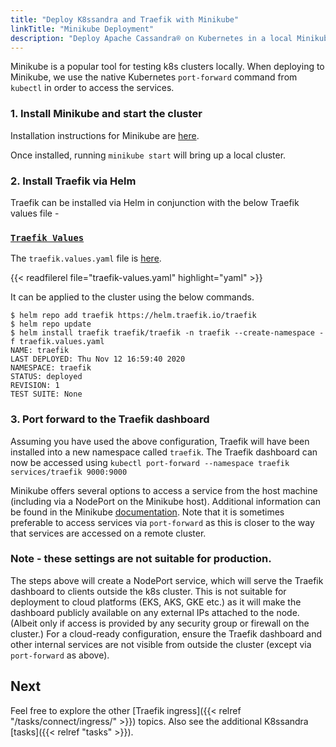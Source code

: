 ```yaml
---
title: "Deploy K8ssandra and Traefik with Minikube"
linkTitle: "Minikube Deployment"
description: "Deploy Apache Cassandra® on Kubernetes in a local Minikube cluster with Traefik ingress installed and configured."
---
```


Minikube is a popular tool for testing k8s clusters locally. When deploying to Minikube, we use the native Kubernetes `port-forward` command from `kubectl` in order to access the services. 

### 1. Install Minikube and start the cluster

Installation instructions for Minikube are [here](https://minikube.sigs.k8s.io/docs/start/).

Once installed, running `minikube start` will bring up a local cluster.

### 2. Install Traefik via Helm

Traefik can be installed via Helm in conjunction with the below Traefik values file - 

### [`Traefik Values`](traefik-values.yaml)

The `traefik.values.yaml` file is [here](traefik-values.yaml).
 
{{< readfilerel file="traefik-values.yaml"  highlight="yaml" >}}

It can be applied to the cluster using the below commands. 

```
$ helm repo add traefik https://helm.traefik.io/traefik
$ helm repo update
$ helm install traefik traefik/traefik -n traefik --create-namespace -f traefik.values.yaml
NAME: traefik
LAST DEPLOYED: Thu Nov 12 16:59:40 2020
NAMESPACE: traefik
STATUS: deployed
REVISION: 1
TEST SUITE: None
```

### 3. Port forward to the Traefik dashboard

Assuming you have used the above configuration, Traefik will have been installed into a new namespace called `traefik`. The Traefik dashboard can now be accessed using `kubectl port-forward --namespace traefik services/traefik 9000:9000`

Minikube offers several options to access a service from the host machine (including via a NodePort on the Minikube host). Additional information can be found in the Minikube [documentation](https://minikube.sigs.k8s.io/docs/handbook/accessing/). Note that it is sometimes preferable to access services via `port-forward` as this is closer to the way that services are accessed on a remote cluster.

### Note - these settings are not suitable for production.

The steps above will create a NodePort service, which will serve the Traefik dashboard to clients outside the k8s cluster. This is not suitable for deployment to cloud platforms (EKS, AKS, GKE etc.) as it will make the dashboard publicly available on any external IPs attached to the node. (Albeit only if access is provided by any security group or firewall on the cluster.) For a cloud-ready configuration, ensure the Traefik dashboard and other internal services are not visible from outside the cluster (except via `port-forward` as above).

## Next

Feel free to explore the other [Traefik ingress]({{< relref "/tasks/connect/ingress/" >}}) topics. Also see the additional K8ssandra [tasks]({{< relref "tasks" >}}).

